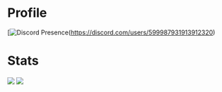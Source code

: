 # Profile
[![Discord Presence](https://lanyard.cnrad.dev/api/599987931913912320)(https://discord.com/users/599987931913912320)

# Stats

<img align="center" src="https://github-readme-stats.vercel.app/api?username=rizzgod5961&show_icons=true&theme=radical" />
<img align="center" src="https://github-readme-stats.vercel.app/api/top-langs/?username=rizzgod5961&layout=compact&theme=radical" />


